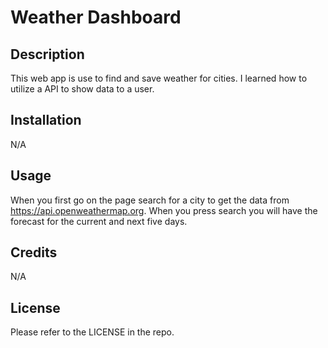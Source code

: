 # Weather Dashboard

## Description

This web app is use to find and save weather for cities. I learned how to utilize a API to show data to a user.

## Installation

N/A

## Usage

When you first go on the page search for a city to get the data from https://api.openweathermap.org. When you press search you will have the forecast for the current and next five days.

## Credits

N/A

## License

Please refer to the LICENSE in the repo.